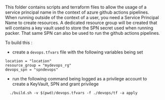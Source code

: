 This folder contains scripts and terraform files to allow the usage of a service principal name in the context of azure github actions pipelines.
When running outside of the context of a user, you need a Service Principal Name to create resources. A dedicated resource group will be created that will contains a key vault used to store the SPN secret used when running packer. That same SPN can also be used to run the github actions pipelines.

To build this :
 - create a `devops.tfvars` file with the following variables being set

 ```
location = "location"
resource_group = "mydevops_rg"
devops_spn = "spndevops"
 ```

 - run the following command being logged as a privilege account to create a KeyVault, SPN and grant privilege

```
  ./build.sh -v $(pwd)/devops.tfvars -f ./devops/tf -a apply
```

 
